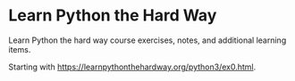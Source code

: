 # Learn Python the Hard Way
Learn Python the hard way course exercises, notes, and additional learning items.

Starting with https://learnpythonthehardway.org/python3/ex0.html.
